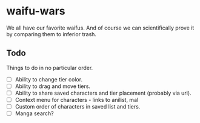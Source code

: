 # waifu-wars

We all have our favorite waifus. And of course we can scientifically prove it by
comparing them to inferior trash.

## Todo

Things to do in no particular order.

- [ ] Ability to change tier color.
- [ ] Ability to drag and move tiers.
- [ ] Ability to share saved characters and tier placement (probably via url).
- [ ] Context menu for characters - links to anilist, mal
- [ ] Custom order of characters in saved list and tiers.
- [ ] Manga search?
